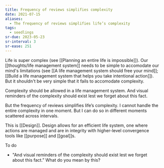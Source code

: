 ```yaml
---
title: Frequency of reviews simplifies complexity
date: 2021-07-15
aliases:
  - The frequency of reviews simplifies life’s complexity
tags:
  - seedlings
sr-due: 2023-05-23
sr-interval: 3
sr-ease: 251
---
```

Life is super complex (see [[Planning an entire life is impossible]]). Our [[thoughts/life management system]] needs to be simple to accomodate our mind's limitations (see [[A life management system should free your mind]]; [[Build a life management system that helps you take intentional action]]). But it shouldn't be very simple that it fails to accomodate complexity.

Complexity should be allowed in a life management system. And visual reminders of the complexity should exist lest we forget about this fact.

But the frequency of reviews simplifies life’s complexity. I cannot handle the entire complexity in one moment. But I can do so in different moments scattered across intervals.

This is [[Design]]. Design allows for an efficient life system, one where actions are managed and are in integrity with higher-level convergence tools like [[purpose]] and [[goal]]s.

To do

- "And visual reminders of the complexity should exist lest we forget about this fact.” What do you mean by this?